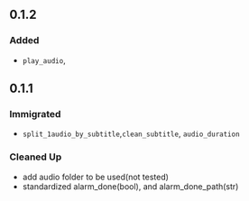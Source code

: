 ## 0.1.2
### Added
- `play_audio`,

## 0.1.1
### Immigrated
- `split_1audio_by_subtitle`,`clean_subtitle`, `audio_duration` 

### Cleaned Up
- add audio folder to be used(not tested)
- standardized alarm_done(bool), and alarm_done_path(str)
